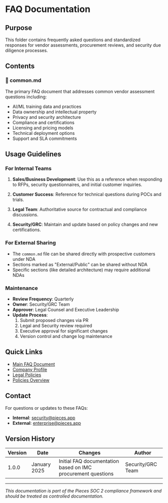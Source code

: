 # FAQ Documentation

## Purpose

This folder contains frequently asked questions and standardized responses for vendor assessments, procurement reviews, and security due diligence processes.

## Contents

### 📄 common.md
The primary FAQ document that addresses common vendor assessment questions including:
- AI/ML training data and practices
- Data ownership and intellectual property
- Privacy and security architecture  
- Compliance and certifications
- Licensing and pricing models
- Technical deployment options
- Support and SLA commitments

## Usage Guidelines

### For Internal Teams

1. **Sales/Business Development**: Use this as a reference when responding to RFPs, security questionnaires, and initial customer inquiries.

2. **Customer Success**: Reference for technical questions during POCs and trials.

3. **Legal Team**: Authoritative source for contractual and compliance discussions.

4. **Security/GRC**: Maintain and update based on policy changes and new certifications.

### For External Sharing

- The `common.md` file can be shared directly with prospective customers under NDA
- Sections marked as "External/Public" can be shared without NDA
- Specific sections (like detailed architecture) may require additional NDAs

### Maintenance

- **Review Frequency**: Quarterly
- **Owner**: Security/GRC Team
- **Approver**: Legal Counsel and Executive Leadership
- **Update Process**: 
  1. Submit proposed changes via PR
  2. Legal and Security review required
  3. Executive approval for significant changes
  4. Version control and change log maintenance

## Quick Links

- [Main FAQ Document](./common.md)
- [Company Profile](../COMPANY_PROFILE.md)
- [Legal Policies](../LEGAL_POLICY_2025_COUNSEL_VERIFIED.md)
- [Policies Overview](../POLICIES_OVERVIEW.md)

## Contact

For questions or updates to these FAQs:
- **Internal**: security@pieces.app
- **External**: enterprise@pieces.app

## Version History

| Version | Date | Changes | Author |
|---------|------|---------|--------|
| 1.0.0 | January 2025 | Initial FAQ documentation based on IMC procurement questions | Security/GRC Team |

---

*This documentation is part of the Pieces SOC 2 compliance framework and should be treated as controlled documentation.*

